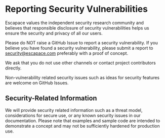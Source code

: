 # Reporting Security Vulnerabilities

Escapace values the independent security research community and believes that responsible disclosure of security vulnerabilities helps us ensure the security and privacy of all our users.

Please do NOT raise a GitHub Issue to report a security vulnerability. If you believe you have found a security vulnerability, please submit a report to [security@escapace.com](mailto:security@escapace.com) preferably with a proof of concept.

We ask that you do not use other channels or contact project contributors directly. 

Non-vulnerability related security issues such as ideas for security features are welcome on GitHub Issues. 

## Security-Related Information

We will provide security related information such as a threat model, considerations for secure use, or any known security issues in our documentation. Please note that examples and sample code are intended to demonstrate a concept and may not be sufficiently hardened for production use.
